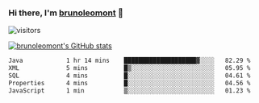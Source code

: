 ### Hi there, I'm [brunoleomont](https://www.linkedin.com/in/brunoleomont/) 👋

![visitors](https://visitor-badge.glitch.me/badge?page_id=page.id)

[![brunoleomont's GitHub stats](https://github-readme-stats.vercel.app/api?username=brunoleomont)](https://github.com/brunoleomont/github-readme-stats)

<!--START_SECTION:waka-->

```txt
Java            1 hr 14 mins    ████████████████████▓░░░░   82.29 %
XML             5 mins          █▒░░░░░░░░░░░░░░░░░░░░░░░   05.95 %
SQL             4 mins          █░░░░░░░░░░░░░░░░░░░░░░░░   04.61 %
Properties      4 mins          █░░░░░░░░░░░░░░░░░░░░░░░░   04.56 %
JavaScript      1 min           ▒░░░░░░░░░░░░░░░░░░░░░░░░   01.23 %
```

<!--END_SECTION:waka-->

<!--
**brunoleomont/brunoleomont** is a ✨ _special_ ✨ repository because its `README.md` (this file) appears on your GitHub profile.

Here are some ideas to get you started:

- 🔭 I’m currently working on ...
- 🌱 I’m currently learning ...
- 👯 I’m looking to collaborate on ...
- 🤔 I’m looking for help with ...
- 💬 Ask me about ...
- 📫 How to reach me: ...
- 😄 Pronouns: ...
- ⚡ Fun fact: ...
-->
